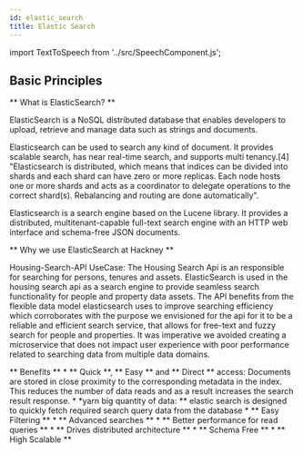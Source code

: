 ```yaml
---
id: elastic_search
title: Elastic Search
---
```


import TextToSpeech from '../src/SpeechComponent.js';

<TextToSpeech>

## Basic Principles

** What is ElasticSearch? **

ElasticSearch is a NoSQL distributed database that enables developers to upload, retrieve and manage data such as strings and documents.

Elasticsearch can be used to search any kind of document. It provides scalable search, has near real-time search, and supports multi tenancy.[4] "Elasticsearch is distributed, which means that indices can be divided into shards and each shard can have zero or more replicas. Each node hosts one or more shards and acts as a coordinator to delegate operations to the correct shard(s). Rebalancing and routing are done automatically".

Elasticsearch is a search engine based on the Lucene library. It provides a distributed, multitenant-capable full-text search engine with an HTTP web interface and schema-free JSON documents.

** Why we use ElasticSearch at Hackney **

Housing-Search-API UseCase: 
The Housing Search Api is an responsible for searching for persons, tenures and assets. ElasticSearch is used in the housing search api as a search engine to provide seamless search functionality for people and property data assets. The API benefits from the flexible data model elasticsearch uses to improve searching efficiency which corroborates with the purpose we envisioned for the api for it to be a reliable and efficient search service, that allows for free-text and fuzzy search for people and properties. It was imperative we avoided creating a microservice that does not impact user experience with poor performance related to searching data from multiple data domains.

** Benefits **
    * ** Quick **, ** Easy ** and ** Direct ** access: Documents are stored in close proximity to the corresponding metadata in the index. This reduces the number of data reads and as a result increases the search result response.
    * *yarn  big quantity of data: ** elastic search is designed to quickly fetch required search query data from the database
    * ** Easy Filtering **
    * ** Advanced searches **
    * ** Better performance for read queries **
    * ** Drives distributed architecture **
    * ** Schema Free **
    * ** High Scalable **